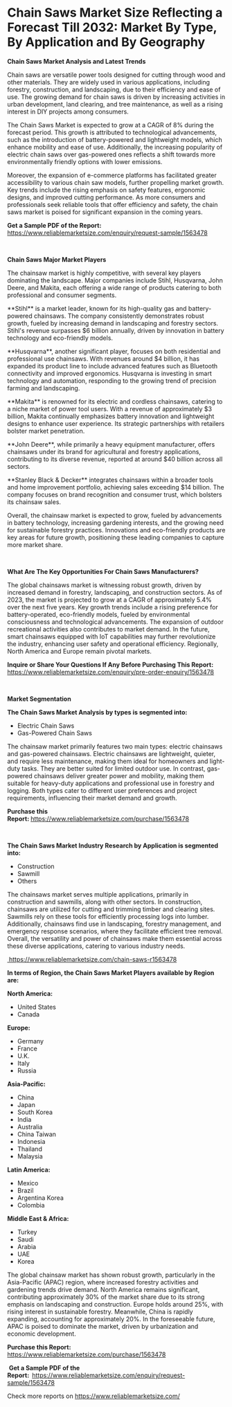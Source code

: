 <p><h1>Chain Saws Market Size Reflecting a Forecast Till 2032: Market By Type, By Application and By Geography</h1></p><p><strong>Chain Saws Market Analysis and Latest Trends</strong></p>
<p><p>Chain saws are versatile power tools designed for cutting through wood and other materials. They are widely used in various applications, including forestry, construction, and landscaping, due to their efficiency and ease of use. The growing demand for chain saws is driven by increasing activities in urban development, land clearing, and tree maintenance, as well as a rising interest in DIY projects among consumers.</p><p>The Chain Saws Market is expected to grow at a CAGR of 8% during the forecast period. This growth is attributed to technological advancements, such as the introduction of battery-powered and lightweight models, which enhance mobility and ease of use. Additionally, the increasing popularity of electric chain saws over gas-powered ones reflects a shift towards more environmentally friendly options with lower emissions.</p><p>Moreover, the expansion of e-commerce platforms has facilitated greater accessibility to various chain saw models, further propelling market growth. Key trends include the rising emphasis on safety features, ergonomic designs, and improved cutting performance. As more consumers and professionals seek reliable tools that offer efficiency and safety, the chain saws market is poised for significant expansion in the coming years.</p></p>
<p><strong>Get a Sample PDF of the Report:&nbsp;</strong> <a href="https://www.reliablemarketsize.com/enquiry/request-sample/1563478?utm_campaign=1197&utm_medium=2&utm_source=Github&utm_content=ia&utm_term=22022025&utm_id=chain-saws">https://www.reliablemarketsize.com/enquiry/request-sample/1563478</a></p>
<p>&nbsp;</p>
<p><strong>Chain Saws Major Market Players</strong></p>
<p><p>The chainsaw market is highly competitive, with several key players dominating the landscape. Major companies include Stihl, Husqvarna, John Deere, and Makita, each offering a wide range of products catering to both professional and consumer segments.</p><p>**Stihl** is a market leader, known for its high-quality gas and battery-powered chainsaws. The company consistently demonstrates robust growth, fueled by increasing demand in landscaping and forestry sectors. Stihl's revenue surpasses $6 billion annually, driven by innovation in battery technology and eco-friendly models.</p><p>**Husqvarna**, another significant player, focuses on both residential and professional use chainsaws. With revenues around $4 billion, it has expanded its product line to include advanced features such as Bluetooth connectivity and improved ergonomics. Husqvarna is investing in smart technology and automation, responding to the growing trend of precision farming and landscaping.</p><p>**Makita** is renowned for its electric and cordless chainsaws, catering to a niche market of power tool users. With a revenue of approximately $3 billion, Makita continually emphasizes battery innovation and lightweight designs to enhance user experience. Its strategic partnerships with retailers bolster market penetration.</p><p>**John Deere**, while primarily a heavy equipment manufacturer, offers chainsaws under its brand for agricultural and forestry applications, contributing to its diverse revenue, reported at around $40 billion across all sectors. </p><p>**Stanley Black & Decker** integrates chainsaws within a broader tools and home improvement portfolio, achieving sales exceeding $14 billion. The company focuses on brand recognition and consumer trust, which bolsters its chainsaw sales.</p><p>Overall, the chainsaw market is expected to grow, fueled by advancements in battery technology, increasing gardening interests, and the growing need for sustainable forestry practices. Innovations and eco-friendly products are key areas for future growth, positioning these leading companies to capture more market share.</p></p>
<p>&nbsp;</p>
<p><strong>What Are The Key Opportunities For Chain Saws Manufacturers?</strong></p>
<p><p>The global chainsaws market is witnessing robust growth, driven by increased demand in forestry, landscaping, and construction sectors. As of 2023, the market is projected to grow at a CAGR of approximately 5.4% over the next five years. Key growth trends include a rising preference for battery-operated, eco-friendly models, fueled by environmental consciousness and technological advancements. The expansion of outdoor recreational activities also contributes to market demand. In the future, smart chainsaws equipped with IoT capabilities may further revolutionize the industry, enhancing user safety and operational efficiency. Regionally, North America and Europe remain pivotal markets.</p></p>
<p><strong>Inquire or Share Your Questions If Any Before Purchasing This Report:</strong> <a href="https://www.reliablemarketsize.com/enquiry/pre-order-enquiry/1563478?utm_campaign=1197&utm_medium=2&utm_source=Github&utm_content=ia&utm_term=22022025&utm_id=chain-saws">https://www.reliablemarketsize.com/enquiry/pre-order-enquiry/1563478</a></p>
<p>&nbsp;</p>
<p><strong>Market Segmentation</strong></p>
<p><strong>The Chain Saws Market Analysis by types is segmented into:</strong></p>
<p><ul><li>Electric Chain Saws</li><li>Gas-Powered Chain Saws</li></ul></p>
<p><p>The chainsaw market primarily features two main types: electric chainsaws and gas-powered chainsaws. Electric chainsaws are lightweight, quieter, and require less maintenance, making them ideal for homeowners and light-duty tasks. They are better suited for limited outdoor use. In contrast, gas-powered chainsaws deliver greater power and mobility, making them suitable for heavy-duty applications and professional use in forestry and logging. Both types cater to different user preferences and project requirements, influencing their market demand and growth.</p></p>
<p><strong>Purchase this Report:&nbsp;</strong><a href="https://www.reliablemarketsize.com/purchase/1563478?utm_campaign=1197&utm_medium=2&utm_source=Github&utm_content=ia&utm_term=22022025&utm_id=chain-saws">https://www.reliablemarketsize.com/purchase/1563478</a></p>
<p>&nbsp;</p>
<p><strong>The Chain Saws Market Industry Research by Application is segmented into:</strong></p>
<p><ul><li>Construction</li><li>Sawmill</li><li>Others</li></ul></p>
<p><p>The chainsaws market serves multiple applications, primarily in construction and sawmills, along with other sectors. In construction, chainsaws are utilized for cutting and trimming timber and clearing sites. Sawmills rely on these tools for efficiently processing logs into lumber. Additionally, chainsaws find use in landscaping, forestry management, and emergency response scenarios, where they facilitate efficient tree removal. Overall, the versatility and power of chainsaws make them essential across these diverse applications, catering to various industry needs.</p></p>
<p><a href="https://www.reliablemarketsize.com/chain-saws-r1563478?utm_campaign=1197&utm_medium=2&utm_source=Github&utm_content=ia&utm_term=22022025&utm_id=chain-saws">&nbsp;https://www.reliablemarketsize.com/chain-saws-r1563478</a></p>
<p><strong>In terms of Region, the Chain Saws Market Players available by Region are:</strong></p>
<p>
    <p> <strong> North America: </strong>
        <ul>
            <li>United States</li>
            <li>Canada</li>
        </ul>
        </p> 
    <p> <strong> Europe: </strong>
        <ul>
            <li>Germany</li>
            <li>France</li>
            <li>U.K.</li>
            <li>Italy</li>
            <li>Russia</li>
        </ul>
        </p> 
    <p> <strong> Asia-Pacific: </strong>
        <ul>
            <li>China</li>
            <li>Japan</li>
            <li>South Korea</li>
            <li>India</li>
            <li>Australia</li>
            <li>China Taiwan</li>
            <li>Indonesia</li>
            <li>Thailand</li>
            <li>Malaysia</li>
        </ul>
        </p> 
    <p> <strong> Latin America: </strong>
        <ul>
            <li>Mexico</li>
            <li>Brazil</li>
            <li>Argentina Korea</li>
            <li>Colombia</li>
        </ul>
        </p> 
    <p> <strong> Middle East & Africa: </strong>
        <ul>
            <li>Turkey</li>
            <li>Saudi</li>
            <li>Arabia</li>
            <li>UAE</li>
            <li>Korea</li>
        </ul>
    </p>
    </p>
<p><p>The global chainsaw market has shown robust growth, particularly in the Asia-Pacific (APAC) region, where increased forestry activities and gardening trends drive demand. North America remains significant, contributing approximately 30% of the market share due to its strong emphasis on landscaping and construction. Europe holds around 25%, with rising interest in sustainable forestry. Meanwhile, China is rapidly expanding, accounting for approximately 20%. In the foreseeable future, APAC is poised to dominate the market, driven by urbanization and economic development.</p></p>
<p><strong>Purchase this Report: </strong><a href="https://www.reliablemarketsize.com/purchase/1563478?utm_campaign=1197&utm_medium=2&utm_source=Github&utm_content=ia&utm_term=22022025&utm_id=chain-saws">https://www.reliablemarketsize.com/purchase/1563478</a></p>
<p>&nbsp;<strong>Get a Sample PDF of the Report:&nbsp;&nbsp;</strong><a href="https://www.reliablemarketsize.com/enquiry/request-sample/1563478?utm_campaign=1197&utm_medium=2&utm_source=Github&utm_content=ia&utm_term=22022025&utm_id=chain-saws">https://www.reliablemarketsize.com/enquiry/request-sample/1563478</a></p>
<p><strong></strong></p>
<p>Check more reports on <a href="https://www.reliablemarketsize.com/?utm_campaign=1197&utm_medium=2&utm_source=Github&utm_content=ia&utm_term=22022025&utm_id=chain-saws">https://www.reliablemarketsize.com/</a></p>